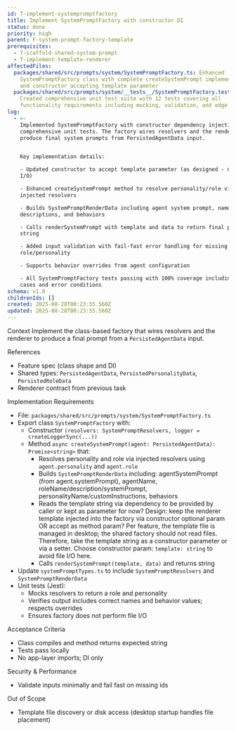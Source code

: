 ```yaml
---
id: T-implement-systempromptfactory
title: Implement SystemPromptFactory with constructor DI
status: done
priority: high
parent: F-system-prompt-factory-template
prerequisites:
  - T-scaffold-shared-system-prompt
  - T-implement-template-renderer
affectedFiles:
  packages/shared/src/prompts/system/SystemPromptFactory.ts: Enhanced
    SystemPromptFactory class with complete createSystemPrompt implementation
    and constructor accepting template parameter
  packages/shared/src/prompts/system/__tests__/SystemPromptFactory.test.ts:
    Created comprehensive unit test suite with 12 tests covering all
    functionality requirements including mocking, validation, and edge cases
log:
  - >-
    Implemented SystemPromptFactory with constructor dependency injection and
    comprehensive unit tests. The factory wires resolvers and the renderer to
    produce final system prompts from PersistedAgentData input.


    Key implementation details:

    - Updated constructor to accept template parameter (as designed - no file
    I/O)

    - Enhanced createSystemPrompt method to resolve personality/role via
    injected resolvers

    - Builds SystemPromptRenderData including agent system prompt, names,
    descriptions, and behaviors

    - Calls renderSystemPrompt with template and data to return final prompt
    string

    - Added input validation with fail-fast error handling for missing
    role/personality

    - Supports behavior overrides from agent configuration

    - All SystemPromptFactory tests passing with 100% coverage including edge
    cases and error conditions
schema: v1.0
childrenIds: []
created: 2025-08-28T00:23:55.560Z
updated: 2025-08-28T00:23:55.560Z
---
```


Context
Implement the class-based factory that wires resolvers and the renderer to produce a final prompt from a `PersistedAgentData` input.

References

- Feature spec (class shape and DI)
- Shared types: `PersistedAgentData`, `PersistedPersonalityData`, `PersistedRoleData`
- Renderer contract from previous task

Implementation Requirements

- File: `packages/shared/src/prompts/system/SystemPromptFactory.ts`
- Export class `SystemPromptFactory` with:
  - Constructor `(resolvers: SystemPromptResolvers, logger = createLoggerSync(...))`
  - Method `async createSystemPrompt(agent: PersistedAgentData): Promise<string>` that:
    - Resolves personality and role via injected resolvers using `agent.personality` and `agent.role`
    - Builds `SystemPromptRenderData` including: agentSystemPrompt (from agent.systemPrompt), agentName, roleName/description/systemPrompt, personalityName/customInstructions, behaviors
    - Reads the template string via dependency to be provided by caller or kept as parameter for now? Design: keep the renderer template injected into the factory via constructor optional param OR accept as method param? Per feature, the template file is managed in desktop; the shared factory should not read files. Therefore, take the template string as a constructor parameter or via a setter. Choose constructor param: `template: string` to avoid file I/O here.
    - Calls `renderSystemPrompt(template, data)` and returns string
- Update `systemPromptTypes.ts` to include `SystemPromptResolvers` and `SystemPromptRenderData`
- Unit tests (Jest):
  - Mocks resolvers to return a role and personality
  - Verifies output includes correct names and behavior values; respects overrides
  - Ensures factory does not perform file I/O

Acceptance Criteria

- Class compiles and method returns expected string
- Tests pass locally
- No app-layer imports; DI only

Security & Performance

- Validate inputs minimally and fail fast on missing ids

Out of Scope

- Template file discovery or disk access (desktop startup handles file placement)
